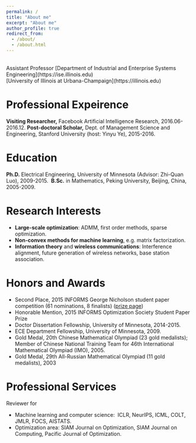 ```yaml
---
permalink: /
title: "About me"
excerpt: "About me"
author_profile: true
redirect_from: 
  - /about/
  - /about.html
---
```


<br />
Assistant Professor
[Department of Industrial and Enterprise Systems Engineering](https://ise.illinois.edu)<br />
[University of Illinois at Urbana-Champaign](https://illinois.edu)

Professional Expeirence
======
**Visiting Researcher,** Facebook Artificial Intelligence Research, 2016.06-2016.12.
**Post-doctoral Scholar,** Dept. of Management Science and Engineering, Stanford University (host: Yinyu Ye), 2015-2016.

Education
======
**Ph.D.** Electrical Engineering, University of Minnesota (Advisor: Zhi-Quan Luo), 2009-2015. 
**B.Sc.** in Mathematics, Peking University, Beijing, China, 2005-2009.

Research Interests
======
* **Large-scale optimization**: ADMM, first order methods, sparse optimization.
* **Non-convex methods for machine learning**, e.g. matrix factorization.
* **Information theory** and **wireless communications**: Interference alignment, future generation of wireless networks, base station association.

Honors and Awards
======
* Second Place, 2015 INFORMS George Nicholson student paper competition (61 nominations, 8 finalists) ([prize page](https://www.informs.org/Recognize-Excellence/INFORMS-Prizes-Awards/George-Nicholson-Student-Paper-Competition)) <!---prize page link invalid-->
* Honorable Mention, 2015 INFORMS Optimization Society Student Paper Prize
* Doctor Dissertation Fellowship, University of Minnesota, 2014-2015.
* ECE Department Fellowship, University of Minnesota, 2009.
* Gold Medal, 20th Chinese Mathematical Olympiad (23 gold medalists); Member of Chinese National Training Team for 46th International Mathematical Olympiad (IMO), 2005.
* Gold Medal, 29th All-Russian Mathematical Olympiad (11 gold medalists), 2003

Professional Services
======
Reviewer for
*	Machine learning and computer science:  ICLR, NeurIPS, ICML, COLT, JMLR, FOCS, AISTATS.
*	Optimization area: SIAM Journal on Optimization, SIAM Journal on Computing, Pacific Journal of Optimization.
